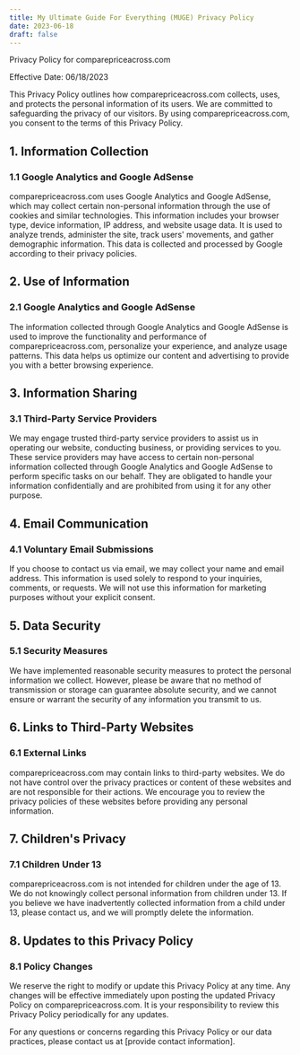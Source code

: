 ```yaml
---
title: My Ultimate Guide For Everything (MUGE) Privacy Policy
date: 2023-06-18
draft: false
---
```


Privacy Policy for comparepriceacross.com

Effective Date: 06/18/2023

This Privacy Policy outlines how comparepriceacross.com collects, uses, and protects the personal information of its users. We are committed to safeguarding the privacy of our visitors. By using comparepriceacross.com, you consent to the terms of this Privacy Policy.

## 1. Information Collection

### 1.1 Google Analytics and Google AdSense

comparepriceacross.com uses Google Analytics and Google AdSense, which may collect certain non-personal information through the use of cookies and similar technologies. This information includes your browser type, device information, IP address, and website usage data. It is used to analyze trends, administer the site, track users' movements, and gather demographic information. This data is collected and processed by Google according to their privacy policies.

## 2. Use of Information

### 2.1 Google Analytics and Google AdSense

The information collected through Google Analytics and Google AdSense is used to improve the functionality and performance of comparepriceacross.com, personalize your experience, and analyze usage patterns. This data helps us optimize our content and advertising to provide you with a better browsing experience.

## 3. Information Sharing

### 3.1 Third-Party Service Providers

We may engage trusted third-party service providers to assist us in operating our website, conducting business, or providing services to you. These service providers may have access to certain non-personal information collected through Google Analytics and Google AdSense to perform specific tasks on our behalf. They are obligated to handle your information confidentially and are prohibited from using it for any other purpose.

## 4. Email Communication

### 4.1 Voluntary Email Submissions

If you choose to contact us via email, we may collect your name and email address. This information is used solely to respond to your inquiries, comments, or requests. We will not use this information for marketing purposes without your explicit consent.

## 5. Data Security

### 5.1 Security Measures

We have implemented reasonable security measures to protect the personal information we collect. However, please be aware that no method of transmission or storage can guarantee absolute security, and we cannot ensure or warrant the security of any information you transmit to us.

## 6. Links to Third-Party Websites

### 6.1 External Links

comparepriceacross.com may contain links to third-party websites. We do not have control over the privacy practices or content of these websites and are not responsible for their actions. We encourage you to review the privacy policies of these websites before providing any personal information.

## 7. Children's Privacy

### 7.1 Children Under 13

comparepriceacross.com is not intended for children under the age of 13. We do not knowingly collect personal information from children under 13. If you believe we have inadvertently collected information from a child under 13, please contact us, and we will promptly delete the information.

## 8. Updates to this Privacy Policy

### 8.1 Policy Changes

We reserve the right to modify or update this Privacy Policy at any time. Any changes will be effective immediately upon posting the updated Privacy Policy on comparepriceacross.com. It is your responsibility to review this Privacy Policy periodically for any updates.

For any questions or concerns regarding this Privacy Policy or our data practices, please contact us at [provide contact information].
